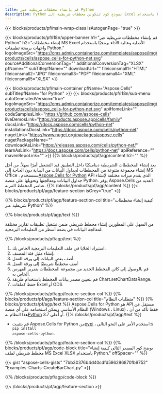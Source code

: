```yaml
---
title: قم بإنشاء مخططات شريطية عبر Python
description: Python نموذج كود لتكوين مخططات شريطية إلى Excel باستخدام Python Library. استخدم هذا الرمز لإنشاء مخطط شريطي لبرنامج MS Excel ضمن تطبيق يعتمد على Python.
---
```

{{< blocks/products/pf/main-wrap-class isAutogenPage="true" >}}

{{< blocks/products/pf/i18n/upper-banner h1="قم بإنشاء مخططات شريطية عبر Python" h2="إنشاء مخططات MS Excel الأصلية وعالية الأداء برمجيًا باستخدام واجهات برمجة تطبيقات Python." logoImageSrc="https://cms.admin.containerize.com/templates/aspose/img/products/cells/aspose_cells-for-python-net.svg" sourceAdditionalConversionTag="" additionalConversionTag="XLSX" pfName="" subTitlepfName="" downloadUrl="" fileiconsmall1="HTML" fileiconsmall2="JPG" fileiconsmall3="PDF" fileiconsmall4="XML" fileiconsmall5="XLSX" >}}

{{< blocks/products/pf/main-container pfName="Aspose.Cells" subTitlepfName="for Python" >}}
{{< blocks/products/pf/i18n/sub-menu autoGeneratedVersion="true" logoImageSrc="https://cms.admin.containerize.com/templates/aspose/img/products/cells/aspose_cells-for-python-net.svg" apiHomeLink="" codeSamplesLink="https://github.com/aspose-cells" liveDemosLink="https://products.aspose.app/cells/family" docsLink="https://docs.aspose.com/cells/python-net" installationsDocsLink="https://docs.aspose.com/cells/python-net" nugetLink="https://www.nuget.org/packages/aspose.cells" nugetPackageName="" downloadAsLink="https://releases.aspose.com/cells/python-net/" learnAsLink="https://docs.aspose.com/cells/python-net" apiReference="" mavenRepoLink="" >}}
{{% blocks/products/pf/agp/content h2="" %}}

 يعد إنشاء المخططات الشريطية ديناميكيًا داخل التطبيق قيد التشغيل أمرًا سهلاً. من أجل إنشاء مجموعة متنوعة من المخططات لجداول البيانات من البداية دون الحاجة إلى MS Office ، سنستخدم[Aspose.Cells for Python](https://pypi.org/project/aspose-cells-python) API الذي يقدم ميزات مختلفة لإنشاء جداول البيانات ومعالجتها وتحويلها على منصة Python. يوفر Aspose.Cells العديد من عناصر المخطط المرنة.
{{% /blocks/products/pf/agp/content %}}
{{< blocks/products/pf/agp/feature-section isGrey="true" >}}

{{% blocks/products/pf/agp/feature-section-col title="كيفية إنشاء مخططات شريطية عبر Python" %}}

{{% blocks/products/pf/agp/text %}}

من السهل على المطورين إنشاء مخطط شريطي ضمن تشغيل تطبيقات تقارير مختلفة لمعالجة البيانات في بضعة أسطر من التعليمات البرمجية.

{{% /blocks/products/pf/agp/text %}}

1. استيراد الخلايا في ملف التعليمات البرمجية الخاص بك.
1. إنشاء مثيل فئة المصنف.
1. أضف بعض البيانات إلى ورقة العمل.
1. أضف مخططًا شريطيًا إلى ورقة العمل
1. قم بالوصول إلى كائن المخطط الجديد من مجموعة المخططات بتمرير الفهرس الخاص به.
1. قم بتعيين مصدر بيانات المخطط باستخدام طريقة Chart.setChartDataRange.
1. حفظ كملفات Excel أو ODS.

{{% /blocks/products/pf/agp/feature-section-col %}}
{{% blocks/products/pf/agp/feature-section-col title="متطلبات النظام" %}}
{{% blocks/products/pf/agp/text %}}
 Aspose.Cells for Python هو API مستقل عن النظام الأساسي ويمكن استخدامه على أي منصة (Windows ، Linux) ، فقط تأكد من أن هذا النظام به[Python](https://www.python.org/downloads/) 3.7 أو أعلى.
{{% /blocks/products/pf/agp/text %}}
- قم بتثبيت Aspose.Cells for Python من<a href="https://pypi.org/project/aspose-cells-python/">pypi</a> ، استخدم الأمر على النحو التالي:<code>$ pip install aspose-cells-python</code>.

{{% /blocks/products/pf/agp/feature-section-col %}}
{{% blocks/products/pf/agp/code-block title="يوضح كود المصدر التالي كيفية إنشاء مخطط شريطي لملف MS Excel XLSX باستخدام Python." offSpacer="" %}}

{{< gist "aspose-cells-gists" "7bb30376b4d40cdfd596286870fb9752" "Examples-Charts-CreateBarChart.py" >}}

{{% /blocks/products/pf/agp/code-block %}}

{{< /blocks/products/pf/agp/feature-section >}}

<!-- aboutfile Starts -->
